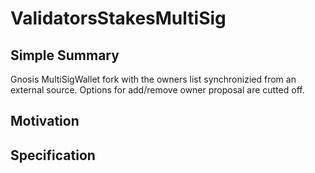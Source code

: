 # ValidatorsStakesMultiSig

## Simple Summary

Gnosis MultiSigWallet fork with the owners list synchronizied from an external source. Options for add/remove owner proposal
are cutted off.

## Motivation


## Specification
